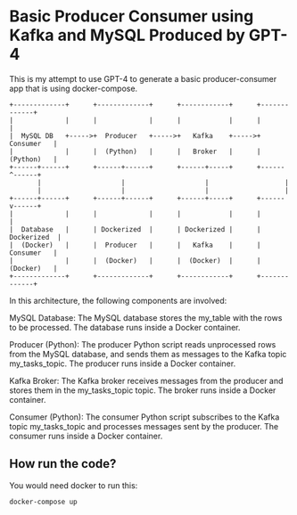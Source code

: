 # Basic Producer Consumer using Kafka and MySQL Produced by GPT-4
This is my attempt to use GPT-4 to generate a basic producer-consumer app that is using docker-compose.

```
+-------------+      +-------------+      +------------+      +-------------+
|             |      |             |      |            |      |             |
|  MySQL DB   +----->+  Producer   +----->+   Kafka    +----->+  Consumer   |
|             |      |  (Python)   |      |   Broker   |      |  (Python)   |
+------+------+      +------+------+      +------+-----+      +------^------+
       |                    |                    |                   |
       |                    |                    |                   |
+------+------+      +------+------+      +------+-----+      +------v------+
|             |      |             |      |            |      |             |
|  Database   |      | Dockerized  |      | Dockerized |      | Dockerized  |
|  (Docker)   |      |  Producer   |      |   Kafka    |      |  Consumer   |
|             |      |  (Docker)   |      |  (Docker)  |      |  (Docker)   |
+-------------+      +-------------+      +------------+      +-------------+
```
In this architecture, the following components are involved:

MySQL Database: The MySQL database stores the my_table with the rows to be processed. The database runs inside a Docker container.

Producer (Python): The producer Python script reads unprocessed rows from the MySQL database, and sends them as messages to the Kafka topic my_tasks_topic. The producer runs inside a Docker container.

Kafka Broker: The Kafka broker receives messages from the producer and stores them in the my_tasks_topic topic. The broker runs inside a Docker container.

Consumer (Python): The consumer Python script subscribes to the Kafka topic my_tasks_topic and processes messages sent by the producer. The consumer runs inside a Docker container.

## How run the code?
You would need docker to run this:
```sh
docker-compose up
```
